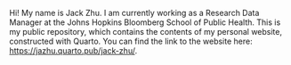 Hi! My name is Jack Zhu. I am currently working as a Research Data Manager at the Johns Hopkins Bloomberg School of Public Health. This is my public repository, which contains the contents of my personal website, constructed with Quarto. You can find the link to the website here: https://jazhu.quarto.pub/jack-zhu/.
